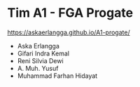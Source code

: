 # Tim A1 - FGA Progate
https://askaerlangga.github.io/A1-progate/
- Aska Erlangga
- Gifari Indra Kemal
- Reni Silvia Dewi
- A. Muh. Yusuf
- Muhammad Farhan Hidayat
